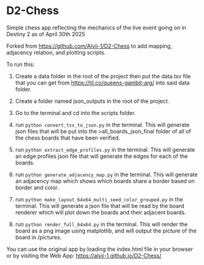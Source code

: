 # D2-Chess

Simple chess app reflecting the mechanics of the live event going on in Destiny 2 as of April 30th 2025

Forked from https://github.com/Alvii-1/D2-Chess to add mapping, adjacency relation, and plotting scripts. 


To run this:
1) Create a data folder in the root of the project then put the data.tsv file that you can get from https://tjl.co/queens-gambit-arg/ into said data folder.

2) Create a folder named json_outputs in the root of the project.

3) Go to the terminal and cd into the scripts folder.

4) run `python convert_tsv_to_json.py` in the terminal. This will generate json files that will be put into the >all_boards_json_final folder of all of the chess boards that have been verified.

5) run `python extract_edge_profiles.py` in the terminal. This will generate an edge profiles json file that will generate the edges for each of the boards.

6) run `python generate_adjacency_map.py` in the terminal. This will generate an adjacency map which shows which boards share a border based on border and color.

7) run `python make_layout_64x64_multi_seed_color_grouped.py` in the terminal. This will generate a json file that will be read by the board renderer which will plot down the boards and their adjacent boards.

8) run `python render_full_64x64.py` in the terminal. This will render the board as a png image using matplotlib, and will output the picture of the board in /pictures.

You can use the original app by loading the index.html file in your browser or by visiting the Web App: https://alvii-1.github.io/D2-Chess/

